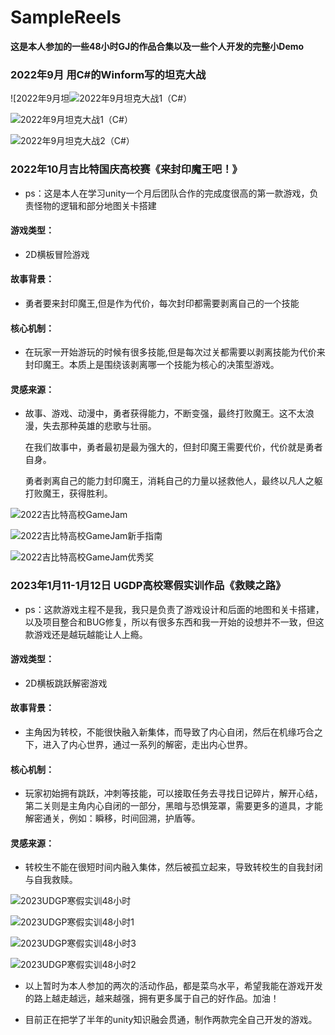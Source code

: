 # SampleReels
**这是本人参加的一些48小时GJ的作品合集以及一些个人开发的完整小Demo**

### 2022年9月 用C#的Winform写的坦克大战

![2022年9月坦![2022年9月坦克大战1（C#）](https://user-images.githubusercontent.com/55835505/212533305-c83007e5-09dd-4e81-ae13-27a807e1ecaf.png)

![2022年9月坦克大战1（C#）](https://user-images.githubusercontent.com/55835505/212533323-de1c1db0-f911-4d7c-baec-1013edc91324.png)

![2022年9月坦克大战2（C#）](https://user-images.githubusercontent.com/55835505/212533313-e56e243a-801b-4f77-a3a3-0afa1d1ef5cb.png)

### 2022年10月吉比特国庆高校赛《来封印魔王吧！》

- ps：这是本人在学习unity一个月后团队合作的完成度很高的第一款游戏，负责怪物的逻辑和部分地图关卡搭建

#### 游戏类型：

- 2D横板冒险游戏

#### 故事背景：

- 勇者要来封印魔王,但是作为代价，每次封印都需要剥离自己的一个技能

#### 核心机制：

- 在玩家一开始游玩的时候有很多技能,但是每次过关都需要以剥离技能为代价来封印魔王。本质上是围绕该剥离哪一个技能为核心的决策型游戏。

#### 灵感来源：

- 故事、游戏、动漫中，勇者获得能力，不断变强，最终打败魔王。这不太浪漫，失去那种英雄的悲歌与壮丽。

  ​    在我们故事中，勇者最初是最为强大的，但封印魔王需要代价，代价就是勇者自身。

  ​    勇者剥离自己的能力封印魔王，消耗自己的力量以拯救他人，最终以凡人之躯打败魔王，获得胜利。

![2022吉比特高校GameJam](https://user-images.githubusercontent.com/55835505/212532423-efb62a32-7e64-44c9-8b93-7b7987eed721.png)

![2022吉比特高校GameJam新手指南](https://user-images.githubusercontent.com/55835505/212532460-a5fc6c4b-94e4-4552-baf5-3394e92854d4.png)

![2022吉比特高校GameJam优秀奖](https://user-images.githubusercontent.com/55835505/212532470-73800327-c323-45a4-897f-15bff78ff4c5.png)

### 2023年1月11-1月12日 UGDP高校寒假实训作品《救赎之路》

- ps：这款游戏主程不是我，我只是负责了游戏设计和后面的地图和关卡搭建，以及项目整合和BUG修复，所以有很多东西和我一开始的设想并不一致，但这款游戏还是越玩越能让人上瘾。

#### 游戏类型：

- 2D横板跳跃解密游戏

#### 故事背景：

- 主角因为转校，不能很快融入新集体，而导致了内心自闭，然后在机缘巧合之下，进入了内心世界，通过一系列的解密，走出内心世界。

#### 核心机制：

- 玩家初始拥有跳跃，冲刺等技能，可以接取任务去寻找日记碎片，解开心结，第二关则是主角内心自闭的一部分，黑暗与恐惧笼罩，需要更多的道具，才能解密通关，例如：瞬移，时间回溯，护盾等。

#### 灵感来源：

- 转校生不能在很短时间内融入集体，然后被孤立起来，导致转校生的自我封闭与自我救赎。

![2023UDGP寒假实训48小时](https://user-images.githubusercontent.com/55835505/212532476-d1a68028-f591-44ba-abf8-50d7d73a7539.png)

![2023UDGP寒假实训48小时1](https://user-images.githubusercontent.com/55835505/212532479-542677a0-498b-4f35-9103-438a708f8f18.png)

![2023UDGP寒假实训48小时3](https://user-images.githubusercontent.com/55835505/212532487-3e77e5a1-f311-4d0e-bb7d-35f6fb715f7f.png)

![2023UDGP寒假实训48小时2](https://user-images.githubusercontent.com/55835505/212532493-5c23dcdf-ee96-4737-bcf3-4764d4cefff3.png)


- 以上暂时为本人参加的两次的活动作品，都是菜鸟水平，希望我能在游戏开发的路上越走越远，越来越强，拥有更多属于自己的好作品。加油！

- 目前正在把学了半年的unity知识融会贯通，制作两款完全自己开发的游戏。
